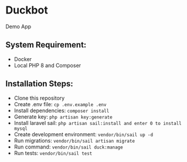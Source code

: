 # Duckbot

Demo App

## System Requirement:

* Docker
* Local PHP 8 and Composer

## Installation Steps:

* Clone this repository
* Create .env file: `cp .env.example .env`
* Install dependencies: `composer install`
* Generate key: `php artisan key:generate`
* Install laravel sail: `php artisan sail:install and enter 0 to install mysql`
* Create development environment: `vendor/bin/sail up -d`
* Run migrations: `vendor/bin/sail artisan migrate`
* Run command: `vendor/bin/sail duck:manage`
* Run tests: `vendor/bin/sail test`
